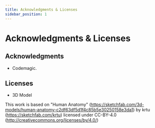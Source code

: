 ```yaml
---
title: Acknowledgments & Licenses
sidebar_position: 1
---
```


# Acknowledgments & Licenses

## Acknowledgments

- Codemagic.

## Licenses

- 3D Model

This work is based on "Human Anatomy" (https://sketchfab.com/3d-models/human-anatomy-c2df63df5d1f4c85b5e30250158e3da1) by krtu (https://sketchfab.com/krtu) licensed under CC-BY-4.0 (http://creativecommons.org/licenses/by/4.0/)
